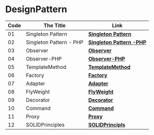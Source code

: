 # DesignPattern


|   Code | The Title | Link  | 
|-----------|-------------------|-------|
|01 | Singleton Pattern | **[Singleton Pattern](https://github.com/WaelAlQawasmi/DesignPattern/tree/main/Signleton)**
|02 | Singleton Pattern - PHP | **[Singleton Pattern -PHP](https://github.com/WaelAlQawasmi/DesignPattern/tree/main/Signleton-PHP)**
03           | Observer          | **[Observer](https://github.com/WaelAlQawasmi/DesignPattern/tree/main/Observer)**
04           | Observer-PHP          | **[Observer-PHP](https://github.com/WaelAlQawasmi/DesignPattern/tree/main/Observer-PHP)**
05          | TemplateMethod           | **[TemplateMethod](https://github.com/WaelAlQawasmi/DesignPattern/tree/main/TemplateMethod)**
06         | Factory           | **[Factory](https://github.com/WaelAlQawasmi/DesignPattern/tree/main/Factory)**
07         | Adapter           | **[Adapter](https://github.com/WaelAlQawasmi/DesignPattern/tree/main/Adapter)**
08          | FlyWeight   | **[FlyWeight](https://github.com/WaelAlQawasmi/DesignPattern/tree/main/FlyWeight)**
09          | Decorator   | **[Decorator](https://github.com/WaelAlQawasmi/DesignPattern/tree/main/Decorator)**
10          | Command   | **[Command](https://github.com/WaelAlQawasmi/DesignPattern/tree/main/Command)**
11          | Proxy   | **[Proxy](https://github.com/WaelAlQawasmi/DesignPattern/tree/main/Proxy)**
12          | SOLIDPrinciples   | **[SOLIDPrincipls](https://github.com/WaelAlQawasmi/DesignPattern/tree/main/SOLIDPrinciple)**